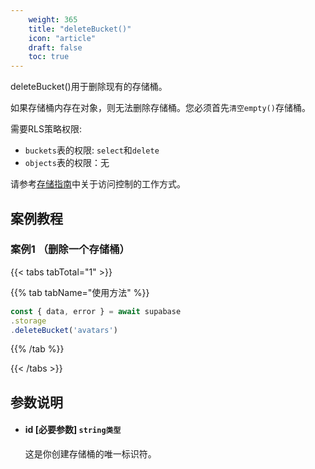 ```yaml
---
    weight: 365
    title: "deleteBucket()"
    icon: "article"
    draft: false
    toc: true
---
```


deleteBucket()用于删除现有的存储桶。

如果存储桶内存在对象，则无法删除存储桶。您必须首先`清空empty()`存储桶。

需要RLS策略权限:
  - `buckets`表的权限: `select`和`delete`
  - `objects`表的权限：无

请参考[存储指南](/docs/app/storage/storage#access-control)中关于访问控制的工作方式。



## 案例教程

### 案例1 （删除一个存储桶）

{{< tabs tabTotal="1" >}}


{{% tab tabName="使用方法" %}}



  ```ts
const { data, error } = await supabase
  .storage
  .deleteBucket('avatars')
  ```



{{% /tab %}}

{{< /tabs >}}




## 参数说明

<ul className="method-list-group">
  
<li className="method-list-item">
  <h4 className="method-list-item-label">
    <span className="method-list-item-label-name">
      id
    </span>
    <span className="method-list-item-label-badge required">
      [必要参数]
    </span>
    <span className="method-list-item-validation">
      <code>string类型</code>
    </span>
  </h4>
  <div class="method-list-item-description">

这是你创建存储桶的唯一标识符。

  </div>
  
</li>

</ul>
